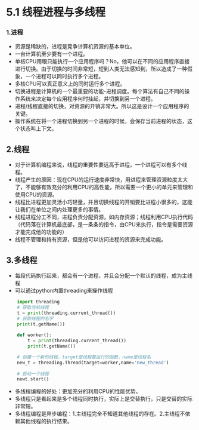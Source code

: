 # 5.1 线程进程与多线程

### 1.进程
- 资源是稀缺的，进程是竞争计算机资源的基本单位。
- 一台计算机至少要有一个进程。
- 单核CPU用眼只能执行一个应用程序吗？No，他可以在不同的应用程序直接进行切换。由于切换的时间非常短，短到人类无法感知到，所以造成了一种假象，一个进程可以同时执行多个进程。
- 多核CPU可以真正意义上的同时运行多个进程。
- 切换进程是计算机的一个最重要的功能-进程调度。每个算法有自己不同的操作系统来决定每个应用程序何时挂起，并切换到另一个进程。
- 进程/线程直接的切换，对资源的开销非常大。所以这是设计一个应用程序的关键。
- 操作系统在将一个进程切换到另一个进程的时候，会保存当前进程的状态，这个状态叫上下文。

## 2.线程
- 对于计算机编程来说，线程的重要性要远高于进程，一个进程可以有多个线程。
- 线程产生的原因：现在CPU的运行速度非常快，用进程来管理资源粒度太大了，不能够有效充分的利用CPU的高性能，所以需要一个更小的单元来管理和使用CPU的资源。
- 线程比进程更加灵活小巧轻量，并且切换线程的开销要比进程小很多的，这能让我们在单位之间内处理更多的事情。
- 线程进程分工不同，进程负责分配资源，如内存资源；线程利用CPU执行代码（代码落在计算机最底部，是一条条的指令，由CPU来执行，指令是需要资源才能完成他的功能的）
- 线程不管理和持有资源，但是他可以访问进程的资源来完成功能。


## 3.多线程
- 每段代码执行起来，都会有一个进程，并且会分配一个默认的线程，成为主线程
- 可以通过python内置threading来操作线程
```python
    import threading
    # 获取当前线程
    t = print(threading.current_thread())
    # 获取线程的名字
    print(t.getName())
    
    def worker():
        t = print(threading.current_thread())
        print(t.getName())

    # 创建一个新的线程，target是线程要运行的函数，name是线程名
    new_t = threading.Thread(target=worker,name='new_thread')
    
    # 启动一个线程
    newt.start()
```
- 多线程编程的好处：更加充分的利用CPU的性能优势。
- 多线程只是看起来是多个线程同时执行，实际上是交替执行，只是交替的实际非常短。
- 多线程编程是异步编程：1.主线程完全不知道其他线程的存在。2.主线程不依赖其他线程的执行结果。
 